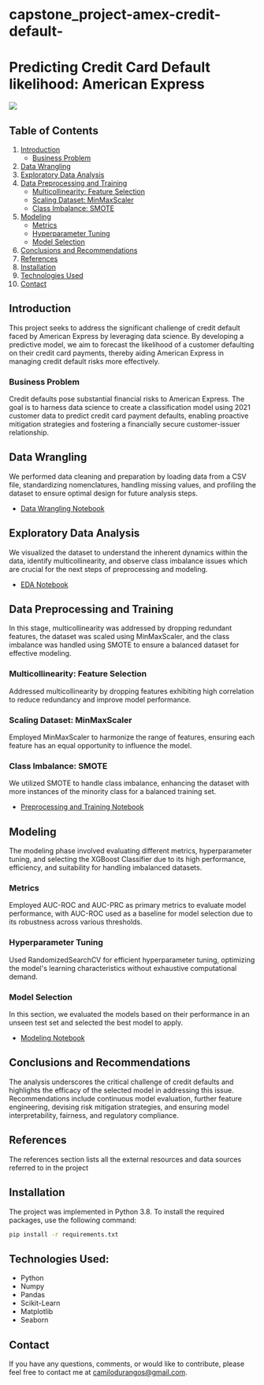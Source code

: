 # capstone_project-amex-credit-default-
# Predicting Credit Card Default likelihood: American Express
[![](https://img.shields.io/badge/Python-3.8-blue)](#) 

## Table of Contents
1. [Introduction](#introduction)
    - [Business Problem](#business-problem)
2. [Data Wrangling](#data-wrangling)
3. [Exploratory Data Analysis](#exploratory-data-analysis)
4. [Data Preprocessing and Training](#data-preprocessing-and-training)
    - [Multicollinearity: Feature Selection](#multicollinearity-feature-selection)
    - [Scaling Dataset: MinMaxScaler](#scaling-dataset-minmaxscaler)
    - [Class Imbalance: SMOTE](#class-imbalance-smote)
5. [Modeling](#modeling)
    - [Metrics](#metrics)
    - [Hyperparameter Tuning](#hyperparameter-tuning)
    - [Model Selection](#model-selection)
6. [Conclusions and Recommendations](#conclusions-and-recommendations)
7. [References](#references)
8. [Installation](#installation)
9. [Technologies Used](#technologies-used)
10. [Contact](#contact)

## Introduction
This project seeks to address the significant challenge of credit default faced by American Express by leveraging data science. By developing a predictive model, we aim to forecast the likelihood of a customer defaulting on their credit card payments, thereby aiding American Express in managing credit default risks more effectively.

### Business Problem
Credit defaults pose substantial financial risks to American Express. The goal is to harness data science to create a classification model using 2021 customer data to predict credit card payment defaults, enabling proactive mitigation strategies and fostering a financially secure customer-issuer relationship.

## Data Wrangling
We performed data cleaning and preparation by loading data from a CSV file, standardizing nomenclatures, handling missing values, and profiling the dataset to ensure optimal design for future analysis steps.
- [Data Wrangling Notebook](/notebooks/data_wrangling_2capstone.ipynb)

## Exploratory Data Analysis
We visualized the dataset to understand the inherent dynamics within the data, identify multicollinearity, and observe class imbalance issues which are crucial for the next steps of preprocessing and modeling.
- [EDA Notebook](/notebooks/eda_amex_project.ipynb)

## Data Preprocessing and Training
In this stage, multicollinearity was addressed by dropping redundant features, the dataset was scaled using MinMaxScaler, and the class imbalance was handled using SMOTE to ensure a balanced dataset for effective modeling.

### Multicollinearity: Feature Selection
Addressed multicollinearity by dropping features exhibiting high correlation to reduce redundancy and improve model performance.

### Scaling Dataset: MinMaxScaler
Employed MinMaxScaler to harmonize the range of features, ensuring each feature has an equal opportunity to influence the model.

### Class Imbalance: SMOTE
We utilized SMOTE to handle class imbalance, enhancing the dataset with more instances of the minority class for a balanced training set.
- [Preprocessing and Training Notebook](notebooks/preprocessing_amex.ipynb)

## Modeling
The modeling phase involved evaluating different metrics, hyperparameter tuning, and selecting the XGBoost Classifier due to its high performance, efficiency, and suitability for handling imbalanced datasets.

### Metrics
Employed AUC-ROC and AUC-PRC as primary metrics to evaluate model performance, with AUC-ROC used as a baseline for model selection due to its robustness across various thresholds.

### Hyperparameter Tuning
Used RandomizedSearchCV for efficient hyperparameter tuning, optimizing the model's learning characteristics without exhaustive computational demand.

### Model Selection
In this section, we evaluated the models based on their performance in an unseen test set and selected the best model to apply. 
- [Modeling Notebook](notebooks/modeling_amex.ipynb)

## Conclusions and Recommendations
The analysis underscores the critical challenge of credit defaults and highlights the efficacy of the selected model in addressing this issue. Recommendations include continuous model evaluation, further feature engineering, devising risk mitigation strategies, and ensuring model interpretability, fairness, and regulatory compliance.

## References
The references section lists all the external resources and data sources referred to in the project

## Installation
The project was implemented in Python 3.8. To install the required packages, use the following command:
```bash
pip install -r requirements.txt
```
## Technologies Used:
- Python
- Numpy
- Pandas
- Scikit-Learn
- Matplotlib
- Seaborn

## Contact
If you have any questions, comments, or would like to contribute, please feel free to contact me at camilodurangos@gmail.com.
